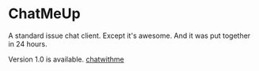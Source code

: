 # ChatMeUp

A standard issue chat client. Except it's awesome. And it was put together in 24 hours.

Version 1.0 is available. [chatwithme](chatwithme.xyz)

